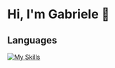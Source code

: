 # Hi, I'm Gabriele 👋

## Languages
[![My Skills](https://skillicons.dev/icons?i=js,html,css,cs,c)](https://skillicons.dev)




